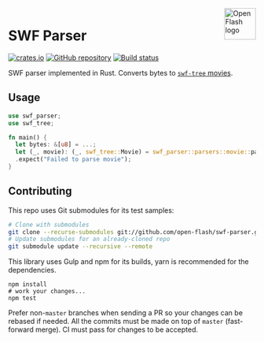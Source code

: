 <a href="https://github.com/open-flash/open-flash">
    <img src="https://raw.githubusercontent.com/open-flash/open-flash/master/logo.png"
    alt="Open Flash logo" title="Open Flash" align="right" width="64" height="64" />
</a>

# SWF Parser

[![crates.io](https://img.shields.io/crates/v/swf-parser.svg?maxAge=86400)](https://crates.io/crates/swf-parser)
[![GitHub repository](https://img.shields.io/badge/Github-open--flash%2Fswf--parser-blue.svg?maxAge=86400)](https://github.com/open-flash/swf-parser)
[![Build status](https://img.shields.io/travis/open-flash/swf-parser/master.svg?maxAge=86400)](https://travis-ci.org/open-flash/swf-parser)

SWF parser implemented in Rust.
Converts bytes to [`swf-tree` movies][swf-tree].

## Usage

```rust
use swf_parser;
use swf_tree;

fn main() {
  let bytes: &[u8] = ...;
  let (_, movie): (_, swf_tree::Movie) = swf_parser::parsers::movie::parse_movie(&data[..])
  .expect("Failed to parse movie");
}
```

## Contributing

This repo uses Git submodules for its test samples:

```sh
# Clone with submodules
git clone --recurse-submodules git://github.com/open-flash/swf-parser.git
# Update submodules for an already-cloned repo
git submodule update --recursive --remote
```

This library uses Gulp and npm for its builds, yarn is recommended for the
dependencies.

```
npm install
# work your changes...
npm test
```

Prefer non-`master` branches when sending a PR so your changes can be rebased if
needed. All the commits must be made on top of `master` (fast-forward merge).
CI must pass for changes to be accepted.

[swf-tree]: https://github.com/open-flash/swf-tree
